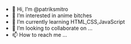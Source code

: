 - 👋 Hi, I’m @patriksmitro
- 👀 I’m interested in anime bitches
- 🌱 I’m currently learning HTML,CSS,JavaScript
- 💞️ I’m looking to collaborate on ...
- 📫 How to reach me ...

<!---
patriksmitro/patriksmitro is a ✨ special ✨ repository because its `README.md` (this file) appears on your GitHub profile.
You can click the Preview link to take a look at your changes.
--->
